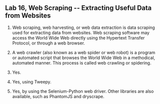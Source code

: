 

Lab 16, Web Scraping -- Extracting Useful Data from Websites
------------------------------------------------------------------------------------

1.  Web scraping, web harvesting, or web data extraction is data
    scraping used for extracting data from websites. Web scraping
    software may access the World Wide Web directly using the Hypertext
    Transfer Protocol, or through a web browser.
2.  A web crawler (also known as a web spider or web robot) is a program
    or automated script that browses the World Wide Web in a methodical,
    automated manner. This process is called web crawling or spidering.



3.  Yes.
4.  Yes, using Tweepy.
5.  Yes, by using the Selenium-Python web driver. Other libraries are
    also available, such as PhantomJS and dryscrape.
